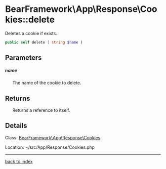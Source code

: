 # BearFramework\App\Response\Cookies::delete

Deletes a cookie if exists.

```php
public self delete ( string $name )
```

## Parameters

##### name

&nbsp;&nbsp;&nbsp;&nbsp;&nbsp;&nbsp;The name of the cookie to delete.

## Returns

&nbsp;&nbsp;&nbsp;&nbsp;&nbsp;&nbsp;Returns a reference to itself.

## Details

Class: [BearFramework\App\Response\Cookies](bearframework.app.response.cookies.class.md)

Location: ~/src/App/Response/Cookies.php

---

[back to index](index.md)


